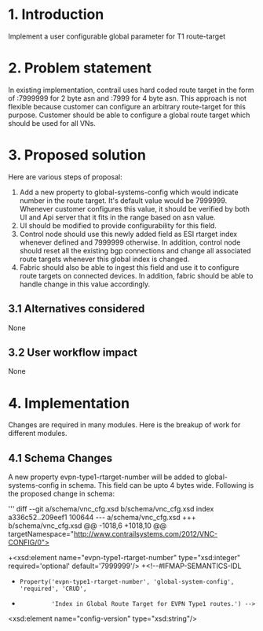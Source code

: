 # 1. Introduction
Implement a user configurable global parameter for T1 route-target

# 2. Problem statement
In existing implementation, contrail uses hard coded route target in
the form of <asn>:7999999 for 2 byte asn and <asn>:7999 for 4 byte asn.
This approach is not flexible because customer can configure an arbitrary
route-target for this purpose. Customer should be able to configure a
global route target which should be used for all VNs.

# 3. Proposed solution
Here are various steps of proposal:
1. Add a new property to global-systems-config which would indicate number
in the route target. It's default value would be 7999999.  Whenever
customer configures this value, it should be verified by both UI and Api
server that it fits in the range based on asn value.
2. UI should be modified to provide configurability for this field.
3. Control node should use this newly added field as ESI rtarget index
whenever defined and 7999999 otherwise. In addition, control node should
reset all the existing bgp connections and change all associated route
targets whenever this global index is changed.
3. Fabric should also be able to ingest this field and use it to
configure route targets on connected devices. In addition, fabric
should be able to handle change in this value accordingly.

## 3.1 Alternatives considered
None

## 3.2 User workflow impact
None

# 4. Implementation
Changes are required in many modules. Here is the breakup of work for
different modules.

## 4.1 Schema Changes
A new property evpn-type1-rtarget-number will be added to
global-systems-config in schema. This field can be upto 4 bytes wide.
Following is the proposed change in schema:

'''
diff --git a/schema/vnc_cfg.xsd b/schema/vnc_cfg.xsd
index a336c52..209eef1 100644
--- a/schema/vnc_cfg.xsd
+++ b/schema/vnc_cfg.xsd
@@ -1018,6 +1018,10 @@
targetNamespace="http://www.contrailsystems.com/2012/VNC-CONFIG/0">
 <!--#IFMAP-SEMANTICS-IDL
      Property('enable-4byte-as', 'global-system-config', 'optional', 'CRUD',
               'Knob to enable 4 byte Autonomous System number support.') -->
+<xsd:element name="evpn-type1-rtarget-number" type="xsd:integer" required='optional' default='7999999'/>
+<!--#IFMAP-SEMANTICS-IDL
+     Property('evpn-type1-rtarget-number', 'global-system-config', 'required', 'CRUD',
+              'Index in Global Route Target for EVPN Type1 routes.') -->
 <xsd:element name="config-version" type="xsd:string"/>
 <!--#IFMAP-SEMANTICS-IDL
      Property('config-version', 'global-system-config', 'system-only', 'R',
'''

## 4.2 Controller Changes
Controller uses default route target of 7999999 for Type-1 EVPN routes.
Instead, it will get corresponding value from global-system-config, if
configured. If the value is not configred, default value od 7999999
will be used. In addition, if configured value is modified then all
existing bgp connections will be reset.

## 4.3 Fabric Changes
Similar to Controller, Fabric also uses default route target of 7999999
for Type-1 EVPN routes. Similar changes would be required in fabric also
to use route target from global-system-config if configured, otherwise
keep using 7999999 as default. Fabric should also be able to handle
cases of configured route target value being changed in config.

## 4.4 UI Changes
UI should show this new field and it should be configurable by user.
Similar to other route target fields, UI should verify that new value
is feasible with existing global autonomous system number. It should
be noted that if global ASN is 4 bytes then this index should be less
than 2 bytes and vice versa. UI already does this check at many other
places.

# 5. Performance and scaling impact
N/A

# 6. Upgrade
During the upgrade, this new field will not be configured so default
value will be used. As a result, there will not be any impact.

# 7. Deprecations
N/A

# 8. Dependencies

## 8.1

# 9. Testing
## 9.1 Unit tests
Unit tests will be added by control node to test usage of new field.
Unit tests will also be added by Fabric team for the same.

## 9.2 Dev tests

## 9.3 System tests

# 10. Documentation Impact

# 11. References
